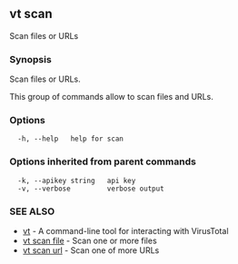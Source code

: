 ## vt scan

Scan files or URLs

### Synopsis

Scan files or URLs.

This group of commands allow to scan files and URLs.

### Options

```
  -h, --help   help for scan
```

### Options inherited from parent commands

```
  -k, --apikey string   api key
  -v, --verbose         verbose output
```

### SEE ALSO

* [vt](vt.md)	 - A command-line tool for interacting with VirusTotal
* [vt scan file](vt_scan_file.md)	 - Scan one or more files
* [vt scan url](vt_scan_url.md)	 - Scan one of more URLs

